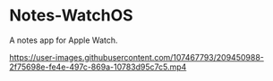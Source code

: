 # Notes-WatchOS

A notes app for Apple Watch.



https://user-images.githubusercontent.com/107467793/209450988-2f75698e-fe4e-497c-869a-10783d95c7c5.mp4

